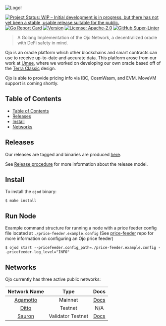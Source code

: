<!-- markdownlint-disable MD041 -->
<!-- markdownlint-disable MD013 -->

![Logo!](assets/ojo.png)

[![Project Status: WIP – Initial development is in progress, but there has not yet been a stable, usable release suitable for the public.](https://www.repostatus.org/badges/latest/active.svg)](https://www.repostatus.org/badges/latest/active.svg)
[![Go Report Card](https://goreportcard.com/badge/github.com/ojo-network/ojo?style=flat-square)](https://goreportcard.com/report/github.com/ojo-network/ojo)
[![Version](https://img.shields.io/github/v/tag/ojo-network/ojo.svg?style=flat-square)](https://github.com/ojo-network/ojo/releases/latest)
[![License: Apache-2.0](https://img.shields.io/github/license/ojo-network/ojo.svg?style=flat-square)](https://github.com/ojo-network/ojo/blob/main/LICENSE)
[![GitHub Super-Linter](https://img.shields.io/github/actions/workflow/status/ojo-network/ojo/lint.yml?branch=main)](https://github.com/marketplace/actions/super-linter)

> A Golang Implementation of the Ojo Network, a decentralized oracle
> with DeFi safety in mind.

Ojo is an oracle platform which other blockchains and smart contracts can use to receive
up-to-date and accurate data. This platform arose from our work at
[Umee](https://github.com/umee-network/umee), where we worked on developing our
own oracle based off of the [Terra Classic](https://github.com/terra-money/classic-core) design.

Ojo is able to provide pricing info via IBC, CosmWasm, and EVM. MoveVM support is coming shortly.

## Table of Contents

- [Table of Contents](#table-of-contents)
- [Releases](#releases)
- [Install](#install)
- [Networks](#networks)

## Releases

Our releases are tagged and binaries are produced [here](https://github.com/ojo-network/ojo/releases).

See [Release procedure](contributing.md#release-procedure) for more information about the release model.

## Install

To install the `ojod` binary:

```shell
$ make install
```

## Run Node

Example command structure for running a node with a price feeder config file located at `./price-feeder.example.config` (See [price-feeder](https://github.com/ojo-network/price-feeder) repo for more information on configuring an Ojo price feeder)

```shell
$ ojod start --pricefeeder.config_path=./price-feeder.example.config --pricefeeder.log_level="INFO"
```

## Networks

Ojo currently has three active public networks:

| Network Name                                      | Type              | Docs                                               |
| :-----------------------------------------------: | :---------------: | :------------------------------------------------: |
| [Agamotto](https://agamotto.ojo.network/agamotto) | Mainnet           | [Docs](https://docs.ojo.network/networks/agamotto) |
| [Ditto](https://agamotto.ojo.network/ditto)       | Testnet           | N/A                                                |
| [Sauron](https://sauron.ojo.network/)             | Validator Testnet | [Docs](https://docs.ojo.network/networks/sauron)   |

